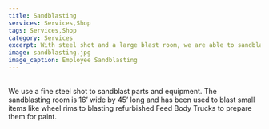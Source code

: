 ```yaml
---
title: Sandblasting
services: Services,Shop
tags: Services,Shop
category: Services
excerpt: With steel shot and a large blast room, we are able to sandblast your small parts or large equipment.
image: sandblasting.jpg
image_caption: Employee Sandblasting
---
```

<br>
We use a fine steel shot to sandblast parts and equipment. The sandblasting room is 16’ wide by 45’ long and has been used to blast small items like wheel rims to blasting refurbished Feed Body Trucks to prepare them for paint.